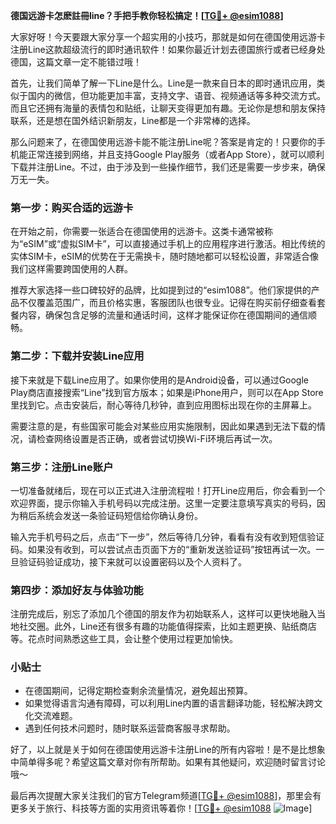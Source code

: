 **德国远游卡怎麽註冊line？手把手教你轻松搞定！[[TG💪+ @esim1088](https://t.me/s/esim1088)]**

大家好呀！今天要跟大家分享一个超实用的小技巧，那就是如何在德国使用远游卡注册Line这款超级流行的即时通讯软件！如果你最近计划去德国旅行或者已经身处德国，这篇文章一定不能错过哦！

首先，让我们简单了解一下Line是什么。Line是一款来自日本的即时通讯应用，类似于国内的微信，但功能更加丰富，支持文字、语音、视频通话等多种交流方式。而且它还拥有海量的表情包和贴纸，让聊天变得更加有趣。无论你是想和朋友保持联系，还是想在国外结识新朋友，Line都是一个非常棒的选择。

那么问题来了，在德国使用远游卡能不能注册Line呢？答案是肯定的！只要你的手机能正常连接到网络，并且支持Google Play服务（或者App Store），就可以顺利下载并注册Line。不过，由于涉及到一些操作细节，我们还是需要一步步来，确保万无一失。

### 第一步：购买合适的远游卡

在开始之前，你需要一张适合在德国使用的远游卡。这类卡通常被称为“eSIM”或“虚拟SIM卡”，可以直接通过手机上的应用程序进行激活。相比传统的实体SIM卡，eSIM的优势在于无需换卡，随时随地都可以轻松设置，非常适合像我们这样需要跨国使用的人群。

推荐大家选择一些口碑较好的品牌，比如提到过的“esim1088”。他们家提供的产品不仅覆盖范围广，而且价格实惠，客服团队也很专业。记得在购买前仔细查看套餐内容，确保包含足够的流量和通话时间，这样才能保证你在德国期间的通信顺畅。

### 第二步：下载并安装Line应用

接下来就是下载Line应用了。如果你使用的是Android设备，可以通过Google Play商店直接搜索“Line”找到官方版本；如果是iPhone用户，则可以在App Store里找到它。点击安装后，耐心等待几秒钟，直到应用图标出现在你的主屏幕上。

需要注意的是，有些国家可能会对某些应用实施限制，因此如果遇到无法下载的情况，请检查网络设置是否正确，或者尝试切换Wi-Fi环境后再试一次。

### 第三步：注册Line账户

一切准备就绪后，现在可以正式进入注册流程啦！打开Line应用后，你会看到一个欢迎界面，提示你输入手机号码以完成注册。这里一定要注意填写真实的号码，因为稍后系统会发送一条验证码短信给你确认身份。

输入完手机号码之后，点击“下一步”，然后等待几分钟，看看有没有收到短信验证码。如果没有收到，可以尝试点击页面下方的“重新发送验证码”按钮再试一次。一旦验证码验证成功，接下来就可以设置密码以及个人资料了。

### 第四步：添加好友与体验功能

注册完成后，别忘了添加几个德国的朋友作为初始联系人，这样可以更快地融入当地社交圈。此外，Line还有很多有趣的功能值得探索，比如主题更换、贴纸商店等。花点时间熟悉这些工具，会让整个使用过程更加愉快。

### 小贴士

- 在德国期间，记得定期检查剩余流量情况，避免超出预算。
- 如果觉得语言沟通有障碍，可以利用Line内置的语言翻译功能，轻松解决跨文化交流难题。
- 遇到任何技术问题时，随时联系运营商客服寻求帮助。

好了，以上就是关于如何在德国使用远游卡注册Line的所有内容啦！是不是比想象中简单得多呢？希望这篇文章对你有所帮助。如果有其他疑问，欢迎随时留言讨论哦～

最后再次提醒大家关注我们的官方Telegram频道[[TG💪+ @esim1088](https://t.me/s/esim1088)]，那里会有更多关于旅行、科技等方面的实用资讯等着你！[[TG💪+ @esim1088](https://t.me/s/esim1088) ![Image](https://i.postimg.cc/4NQfJmqS/Snipaste-2025-05-13-00-14-12.png)]